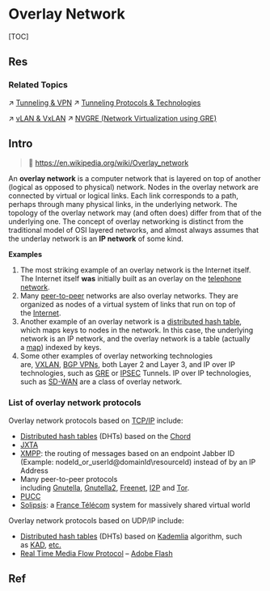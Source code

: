 # Overlay Network

[TOC]



## Res
### Related Topics
↗ [Tunneling & VPN](../../../CyberSecurity/Network%20Security/Anonymous%20&%20Private%20Networks/👻%20Tunneling%20&%20VPN/Tunneling%20&%20VPN.md)
↗ [Tunneling Protocols & Technologies](../../../CyberSecurity/Network%20Security/Anonymous%20&%20Private%20Networks/👻%20Tunneling%20&%20VPN/📌%20Tunneling%20Protocols%20&%20Technologies/Tunneling%20Protocols%20&%20Technologies.md)

↗ [vLAN & VxLAN](../📌%20Computer%20Networking%20Basics%20(Protocol%20Part)/0x06%20Data%20Link%20Layer/Switched%20LAN/vLAN%20&%20VxLAN/vLAN%20&%20VxLAN.md)
↗ [NVGRE (Network Virtualization using GRE)](../../../CyberSecurity/Network%20Security/Anonymous%20&%20Private%20Networks/👻%20Tunneling%20&%20VPN/📌%20Tunneling%20Protocols%20&%20Technologies/GRE%20(Generic%20Routing%20Encapsulation)/NVGRE%20(Network%20Virtualization%20using%20GRE).md)



## Intro
> 🔗 https://en.wikipedia.org/wiki/Overlay_network

An **overlay network** is a computer network that is layered on top of another (logical as opposed to physical) network. Nodes in the overlay network are connected by virtual or logical links. Each link corresponds to a path, perhaps through many physical links, in the underlying network. The topology of the overlay network may (and often does) differ from that of the underlying one. The concept of overlay networking is distinct from the traditional model of OSI layered networks, and almost always assumes that the underlay network is an **IP network** of some kind.

**Examples**
1. The most striking example of an overlay network is the Internet itself. The Internet itself **was** initially built as an overlay on the [telephone network](https://en.wikipedia.org/wiki/Telephone_network).
2. Many [peer-to-peer](https://en.wikipedia.org/wiki/Peer-to-peer "Peer-to-peer") networks are also overlay networks. They are organized as nodes of a virtual system of links that run on top of the [Internet](https://en.wikipedia.org/wiki/Internet "Internet").
3. Another example of an overlay network is a [distributed hash table](https://en.wikipedia.org/wiki/Distributed_hash_table "Distributed hash table"), which maps keys to nodes in the network. In this case, the underlying network is an IP network, and the overlay network is a table (actually a [map](https://en.wikipedia.org/wiki/Associative_array "Associative array")) indexed by keys.
4. Some other examples of overlay networking technologies are, [VXLAN](https://en.wikipedia.org/wiki/Virtual_Extensible_LAN "Virtual Extensible LAN"), [BGP VPNs](https://en.wikipedia.org/wiki/Border_Gateway_Protocol "Border Gateway Protocol"), both Layer 2 and Layer 3, and IP over IP technologies, such as [GRE](https://en.wikipedia.org/wiki/Generic_Routing_Encapsulation "Generic Routing Encapsulation") or [IPSEC](https://en.wikipedia.org/wiki/IPsec "IPsec") Tunnels. IP over IP technologies, such as [SD-WAN](https://en.wikipedia.org/wiki/SD-WAN "SD-WAN") are a class of overlay network.


### List of overlay network protocols
Overlay network protocols based on [TCP/IP](https://en.wikipedia.org/wiki/TCP/IP "TCP/IP") include:
- [Distributed hash tables](https://en.wikipedia.org/wiki/Distributed_hash_table "Distributed hash table") (DHTs) based on the [Chord](https://en.wikipedia.org/wiki/Chord_(peer-to-peer) "Chord (peer-to-peer)")
- [JXTA](https://en.wikipedia.org/wiki/JXTA "JXTA")
- [XMPP](https://en.wikipedia.org/wiki/XMPP "XMPP"): the routing of messages based on an endpoint Jabber ID (Example: nodeId_or_userId@domainId\resourceId) instead of by an IP Address
- Many peer-to-peer protocols including [Gnutella](https://en.wikipedia.org/wiki/Gnutella "Gnutella"), [Gnutella2](https://en.wikipedia.org/wiki/Gnutella2 "Gnutella2"), [Freenet](https://en.wikipedia.org/wiki/Freenet "Freenet"), [I2P](https://en.wikipedia.org/wiki/I2P "I2P") and [Tor](https://en.wikipedia.org/wiki/Tor_(anonymity_network) "Tor (anonymity network)").
- [PUCC](https://en.wikipedia.org/wiki/P2P_Universal_Computing_Consortium "P2P Universal Computing Consortium")
- [Solipsis](https://en.wikipedia.org/wiki/Solipsis "Solipsis"): a [France Télécom](https://en.wikipedia.org/wiki/France_T%C3%A9l%C3%A9com "France Télécom") system for massively shared virtual world

Overlay network protocols based on UDP/IP include:
- [Distributed hash tables](https://en.wikipedia.org/wiki/Distributed_hash_table "Distributed hash table") (DHTs) based on [Kademlia](https://en.wikipedia.org/wiki/Kademlia "Kademlia") algorithm, such as [KAD](https://en.wikipedia.org/wiki/Kad_network "Kad network"), [etc.](https://en.wikipedia.org/wiki/Kademlia#Networks "Kademlia")
- [Real Time Media Flow Protocol](https://en.wikipedia.org/wiki/Real_Time_Media_Flow_Protocol "Real Time Media Flow Protocol") – [Adobe Flash](https://en.wikipedia.org/wiki/Adobe_Flash "Adobe Flash")



## Ref
[Overlay 介绍 ｜ 华为数据中心网络设计指南]: https://support.huawei.com/enterprise/zh/doc/EDOC1100023543/ebbc6e5f

